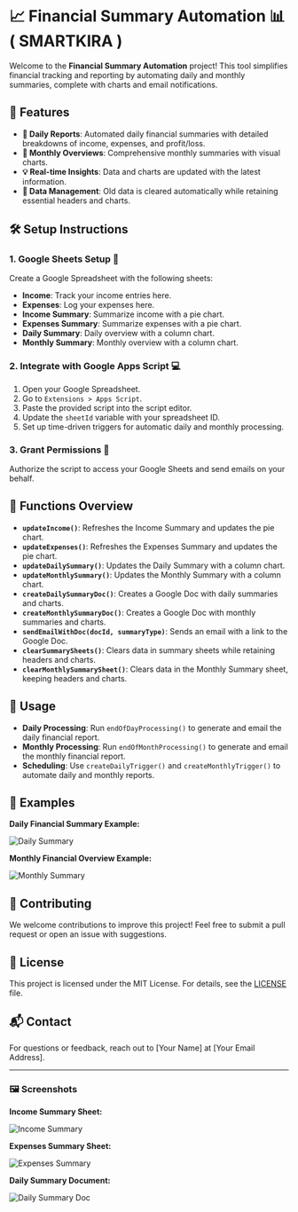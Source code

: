 # 📈 Financial Summary Automation 📊( SMARTKIRA )

Welcome to the **Financial Summary Automation** project! This tool simplifies financial tracking and reporting by automating daily and monthly summaries, complete with charts and email notifications.

## 🌟 Features

- **📅 Daily Reports**: Automated daily financial summaries with detailed breakdowns of income, expenses, and profit/loss.
- **📆 Monthly Overviews**: Comprehensive monthly summaries with visual charts.
- **💡 Real-time Insights**: Data and charts are updated with the latest information.
- **🧹 Data Management**: Old data is cleared automatically while retaining essential headers and charts.

## 🛠 Setup Instructions

### 1. Google Sheets Setup 📝

Create a Google Spreadsheet with the following sheets:

- **Income**: Track your income entries here.
- **Expenses**: Log your expenses here.
- **Income Summary**: Summarize income with a pie chart.
- **Expenses Summary**: Summarize expenses with a pie chart.
- **Daily Summary**: Daily overview with a column chart.
- **Monthly Summary**: Monthly overview with a column chart.

### 2. Integrate with Google Apps Script 💻

1. Open your Google Spreadsheet.
2. Go to `Extensions > Apps Script`.
3. Paste the provided script into the script editor.
4. Update the `sheetId` variable with your spreadsheet ID.
5. Set up time-driven triggers for automatic daily and monthly processing.

### 3. Grant Permissions 🔐

Authorize the script to access your Google Sheets and send emails on your behalf.

## 🚀 Functions Overview

- **`updateIncome()`**: Refreshes the Income Summary and updates the pie chart.
- **`updateExpenses()`**: Refreshes the Expenses Summary and updates the pie chart.
- **`updateDailySummary()`**: Updates the Daily Summary with a column chart.
- **`updateMonthlySummary()`**: Updates the Monthly Summary with a column chart.
- **`createDailySummaryDoc()`**: Creates a Google Doc with daily summaries and charts.
- **`createMonthlySummaryDoc()`**: Creates a Google Doc with monthly summaries and charts.
- **`sendEmailWithDoc(docId, summaryType)`**: Sends an email with a link to the Google Doc.
- **`clearSummarySheets()`**: Clears data in summary sheets while retaining headers and charts.
- **`clearMonthlySummarySheet()`**: Clears data in the Monthly Summary sheet, keeping headers and charts.

## 🔄 Usage

- **Daily Processing**: Run `endOfDayProcessing()` to generate and email the daily financial report.
- **Monthly Processing**: Run `endOfMonthProcessing()` to generate and email the monthly financial report.
- **Scheduling**: Use `createDailyTrigger()` and `createMonthlyTrigger()` to automate daily and monthly reports.

## 📜 Examples

**Daily Financial Summary Example:**

![Daily Summary](https://via.placeholder.com/400x200?text=Daily+Summary+Chart)

**Monthly Financial Overview Example:**

![Monthly Summary](https://via.placeholder.com/400x200?text=Monthly+Summary+Chart)

## 🤝 Contributing

We welcome contributions to improve this project! Feel free to submit a pull request or open an issue with suggestions.

## 📝 License

This project is licensed under the MIT License. For details, see the [LICENSE](LICENSE) file.

## 📬 Contact

For questions or feedback, reach out to [Your Name] at [Your Email Address].

---

### 🖼️ Screenshots

**Income Summary Sheet:**

![Income Summary](https://via.placeholder.com/400x200?text=Income+Summary+Sheet)

**Expenses Summary Sheet:**

![Expenses Summary](https://via.placeholder.com/400x200?text=Expenses+Summary+Sheet)

**Daily Summary Document:**

![Daily Summary Doc](https://via.placeholder.com/400x200?text=Daily+Summary+Document)

